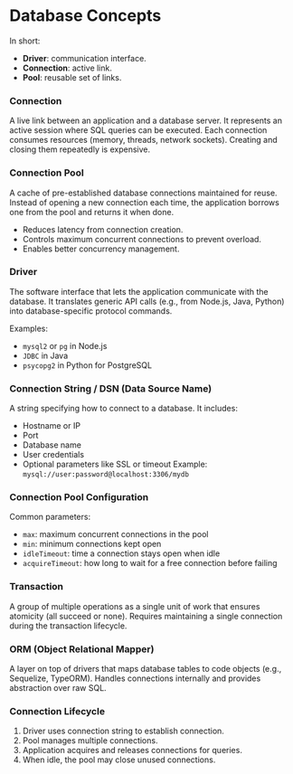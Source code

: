 # Database Concepts

In short:

* **Driver**: communication interface.
* **Connection**: active link.
* **Pool**: reusable set of links.


### Connection
A live link between an application and a database server. It represents an active session where SQL queries can be executed. Each connection consumes resources (memory, threads, network sockets). Creating and closing them repeatedly is expensive.

### Connection Pool
A cache of pre-established database connections maintained for reuse. Instead of opening a new connection each time, the application borrows one from the pool and returns it when done.

* Reduces latency from connection creation.
* Controls maximum concurrent connections to prevent overload.
* Enables better concurrency management.

### Driver
The software interface that lets the application communicate with the database. It translates generic API calls (e.g., from Node.js, Java, Python) into database-specific protocol commands.

Examples:

* `mysql2` or `pg` in Node.js
* `JDBC` in Java
* `psycopg2` in Python for PostgreSQL

### Connection String / DSN (Data Source Name)
A string specifying how to connect to a database. It includes:

* Hostname or IP
* Port
* Database name
* User credentials
* Optional parameters like SSL or timeout
  Example:
  `mysql://user:password@localhost:3306/mydb`

### Connection Pool Configuration
Common parameters:

* `max`: maximum concurrent connections in the pool
* `min`: minimum connections kept open
* `idleTimeout`: time a connection stays open when idle
* `acquireTimeout`: how long to wait for a free connection before failing

### Transaction

A group of multiple operations as a single unit of work that ensures atomicity (all succeed or none). Requires maintaining a single connection during the transaction lifecycle.

### ORM (Object Relational Mapper)

A layer on top of drivers that maps database tables to code objects (e.g., Sequelize, TypeORM). Handles connections internally and provides abstraction over raw SQL.

### Connection Lifecycle

1. Driver uses connection string to establish connection.
2. Pool manages multiple connections.
3. Application acquires and releases connections for queries.
4. When idle, the pool may close unused connections.
